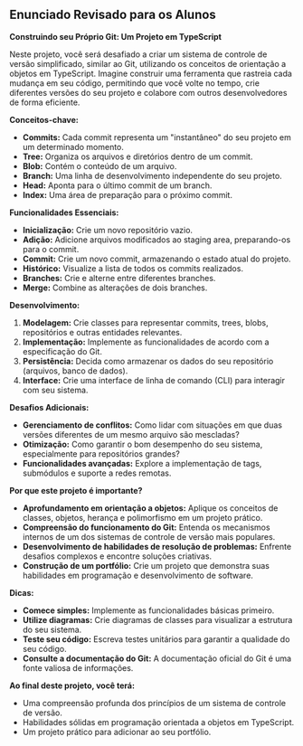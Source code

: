 ## Enunciado Revisado para os Alunos

**Construindo seu Próprio Git: Um Projeto em TypeScript**

Neste projeto, você será desafiado a criar um sistema de controle de versão simplificado, similar ao Git, utilizando os conceitos de orientação a objetos em TypeScript. Imagine construir uma ferramenta que rastreia cada mudança em seu código, permitindo que você volte no tempo, crie diferentes versões do seu projeto e colabore com outros desenvolvedores de forma eficiente.

**Conceitos-chave:**

* **Commits:** Cada commit representa um "instantâneo" do seu projeto em um determinado momento.
* **Tree:** Organiza os arquivos e diretórios dentro de um commit.
* **Blob:** Contém o conteúdo de um arquivo.
* **Branch:** Uma linha de desenvolvimento independente do seu projeto.
* **Head:** Aponta para o último commit de um branch.
* **Index:** Uma área de preparação para o próximo commit.

**Funcionalidades Essenciais:**

* **Inicialização:** Crie um novo repositório vazio.
* **Adição:** Adicione arquivos modificados ao staging area, preparando-os para o commit.
* **Commit:** Crie um novo commit, armazenando o estado atual do projeto.
* **Histórico:** Visualize a lista de todos os commits realizados.
* **Branches:** Crie e alterne entre diferentes branches.
* **Merge:** Combine as alterações de dois branches.

**Desenvolvimento:**

1. **Modelagem:** Crie classes para representar commits, trees, blobs, repositórios e outras entidades relevantes.
2. **Implementação:** Implemente as funcionalidades de acordo com a especificação do Git.
3. **Persistência:** Decida como armazenar os dados do seu repositório (arquivos, banco de dados).
4. **Interface:** Crie uma interface de linha de comando (CLI) para interagir com seu sistema.

**Desafios Adicionais:**

* **Gerenciamento de conflitos:** Como lidar com situações em que duas versões diferentes de um mesmo arquivo são mescladas?
* **Otimização:** Como garantir o bom desempenho do seu sistema, especialmente para repositórios grandes?
* **Funcionalidades avançadas:** Explore a implementação de tags, submódulos e suporte a redes remotas.

**Por que este projeto é importante?**

* **Aprofundamento em orientação a objetos:** Aplique os conceitos de classes, objetos, herança e polimorfismo em um projeto prático.
* **Compreensão do funcionamento do Git:** Entenda os mecanismos internos de um dos sistemas de controle de versão mais populares.
* **Desenvolvimento de habilidades de resolução de problemas:** Enfrente desafios complexos e encontre soluções criativas.
* **Construção de um portfólio:** Crie um projeto que demonstra suas habilidades em programação e desenvolvimento de software.

**Dicas:**

* **Comece simples:** Implemente as funcionalidades básicas primeiro.
* **Utilize diagramas:** Crie diagramas de classes para visualizar a estrutura do seu sistema.
* **Teste seu código:** Escreva testes unitários para garantir a qualidade do seu código.
* **Consulte a documentação do Git:** A documentação oficial do Git é uma fonte valiosa de informações.

**Ao final deste projeto, você terá:**

* Uma compreensão profunda dos princípios de um sistema de controle de versão.
* Habilidades sólidas em programação orientada a objetos em TypeScript.
* Um projeto prático para adicionar ao seu portfólio.
